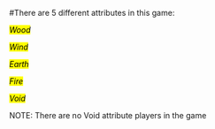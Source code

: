 #There are 5 different attributes in this game:

<mark >_Wood_</mark>

<mark >_Wind_</mark>

<mark >_Earth_</mark>

<mark >_Fire_</mark>

<mark >_Void_</mark>


NOTE: There are no Void attribute players in the game
